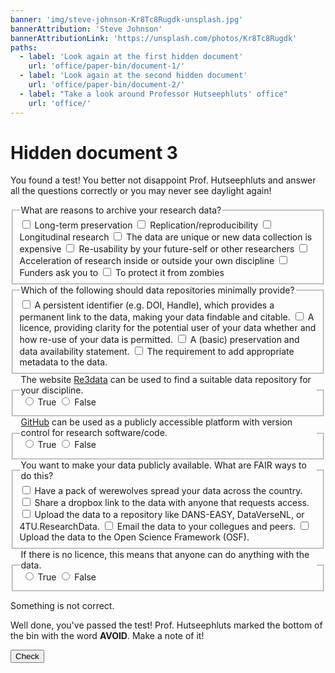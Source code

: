 ```yaml
---
banner: 'img/steve-johnson-Kr8Tc8Rugdk-unsplash.jpg'
bannerAttribution: 'Steve Johnson'
bannerAttributionLink: 'https://unsplash.com/photos/Kr8Tc8Rugdk'
paths:
  - label: 'Look again at the first hidden document'
    url: 'office/paper-bin/document-1/'
  - label: 'Look again at the second hidden document'
    url: 'office/paper-bin/document-2/'
  - label: "Take a look around Professor Hutseephluts' office"
    url: 'office/'
---
```


# Hidden document 3

You found a test! You better not disappoint Prof. Hutseephluts and answer all
the questions correctly or you may never see daylight again!

<form novalidate>
  <fieldset>
    <legend>What are reasons to archive your research data?</legend>
    <label class="form-check"><input type="checkbox" required> Long-term preservation</label>
    <label class="form-check"><input type="checkbox" required> Replication/reproducibility</label>
    <label class="form-check"><input type="checkbox" required> Longitudinal research</label>
    <label class="form-check"><input type="checkbox" required> The data are unique or new data collection is expensive</label>
    <label class="form-check"><input type="checkbox" required> Re-usability by your future-self or other researchers</label>
    <label class="form-check"><input type="checkbox" required> Acceleration of research inside or outside your own discipline</label>
    <label class="form-check"><input type="checkbox" required> Funders ask you to</label>
    <label class="form-check"><input type="checkbox" required> To protect it from zombies</label>
  </fieldset>

  <fieldset>
    <legend>Which of the following should data repositories minimally provide?</legend>
    <label class="form-check"><input type="checkbox" required> A persistent identifier (e.g. DOI, Handle), which provides a permanent link to the data, making your data findable and citable.</label>
    <label class="form-check"><input type="checkbox" required> A licence, providing clarity for the potential user of your data whether and how re-use of your data is permitted.</label>
    <label class="form-check"><input type="checkbox" required> A (basic) preservation and data availability statement.</label>
    <label class="form-check"><input type="checkbox" required> The requirement to add appropriate metadata to the data.</label>
  </fieldset>

  <fieldset>
    <legend>The website <a href="https://re3data.org">Re3data</a> can be used to find a suitable data repository for your discipline.<legend>
    <label class="form-check"><input name="re3" type="radio" required> True</label>
    <label class="form-check"><input name="re3" type="radio"> False</label>
  </fieldset>

  <fieldset>
    <legend><a href="https://github.com">GitHub</a> can be used as a publicly accessible platform with version control for research software/code.<legend>
    <label class="form-check"><input name="github" type="radio" required> True</label>
    <label class="form-check"><input name="github" type="radio"> False</label>
  </fieldset>

  <fieldset>
    <legend>You want to make your data publicly available. What are FAIR ways to do this?</legend>
    <label class="form-check"><input type="checkbox"> Have a pack of werewolves spread your data across the country.</label>
    <label class="form-check"><input type="checkbox"> Share a dropbox link to the data with anyone that requests access.</label>
    <label class="form-check"><input type="checkbox" required> Upload the data to a repository like DANS-EASY, DataVerseNL, or 4TU.ResearchData.</label>
    <label class="form-check"><input type="checkbox"> Email the data to your collegues and peers.</label>
    <label class="form-check"><input type="checkbox" required> Upload the data to the Open Science Framework (OSF).</label>
  </fieldset>

  <fieldset>
    <legend>If there is no licence, this means that anyone can do anything with the data.<legend>
    <label class="form-check"><input name="license" type="radio"> True</label>
    <label class="form-check"><input name="license" type="radio" required> False</label>
  </fieldset>

  <p class="form-if-incorrect">Something is not correct.</p>
  <p class="form-if-correct">Well done, you've passed the test! Prof. Hutseephluts marked the bottom of the bin with the word <strong>AVOID</strong>. Make a note of it!</p>
  <button>Check</button>
</form>
